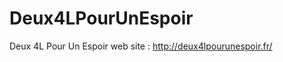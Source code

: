 Deux4LPourUnEspoir
==================

Deux 4L Pour Un Espoir web site : http://deux4lpourunespoir.fr/
